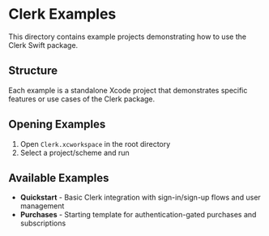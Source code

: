# Clerk Examples

This directory contains example projects demonstrating how to use the Clerk Swift package.

## Structure

Each example is a standalone Xcode project that demonstrates specific features or use cases of the Clerk package.

## Opening Examples

1. Open `Clerk.xcworkspace` in the root directory
2. Select a project/scheme and run

## Available Examples

- **Quickstart** - Basic Clerk integration with sign-in/sign-up flows and user management
- **Purchases** - Starting template for authentication-gated purchases and subscriptions